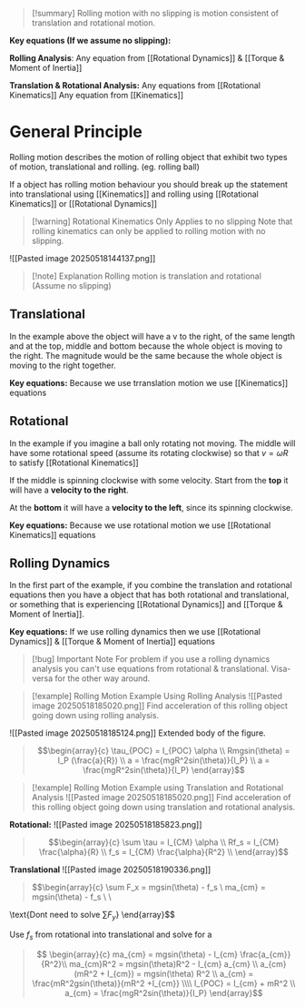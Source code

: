  
>[!summary]
Rolling motion with no slipping is motion consistent of translation and rotational motion.
>
**Key equations (If we assume no slipping):**
>
**Rolling Analysis**:
Any equation from [[Rotational Dynamics]] & [[Torque & Moment of Inertia]]
>
**Translation & Rotational Analysis:**
Any equations from [[Rotational Kinematics]]
Any equation from [[Kinematics]]

# General Principle
Rolling motion describes the motion of rolling object that exhibit two types of motion, translational and rolling. (eg. rolling ball)

If a object has rolling motion behaviour you should break up the statement into translational using [[Kinematics]] and rolling using [[Rotational Kinematics]] or [[Rotational Dynamics]]

>[!warning] Rotational Kinematics Only Applies to no slipping
Note that rolling kinematics can only be applied to rolling motion with no slipping. 

![[Pasted image 20250518144137.png]]
>[!note] Explanation
Rolling motion is translation and rotational (Assume no slipping)

## Translational 
In the example above the object will have a v to the right, of the same length and at the top, middle and bottom because the whole object is moving to the right. The magnitude would be the same because the whole object is moving to the right together.

**Key equations:**
Because we use trranslation motion we use [[Kinematics]] equations
## Rotational 
In the example if you imagine a ball only rotating not moving. The middle will have some rotational speed (assume its rotating clockwise) so that $v = \omega R$ to satisfy [[Rotational Kinematics]]

If the middle is spinning clockwise with some velocity. Start from the **top** it will have a **velocity to the right**. 

At the **bottom** it will have a **velocity to the left**, since its spinning clockwise.

**Key equations:**
Because we use rotational motion we use [[Rotational Kinematics]] equations
## Rolling Dynamics 
In the first part of the example, if you combine the translation and rotational equations then you have a object that has both rotational and translational, or something that is experiencing [[Rotational Dynamics]] and [[Torque & Moment of Inertia]].

**Key equations:**
If we use rolling dynamics then we use [[Rotational Dynamics]] & [[Torque & Moment of Inertia]] equations

>[!bug] Important Note
For problem if you use a rolling dynamics analysis you can't use equations from rotational & translational. Visa-versa for the other way around.


>[!example] Rolling Motion Example Using Rolling Analysis 
![[Pasted image 20250518185020.png]]
Find acceleration of this rolling object going down using rolling analysis.
>
![[Pasted image 20250518185124.png]]
Extended body of the figure. 
>
>$$\begin{array}{c}
\tau_{POC} = I_{POC} \alpha \\ 
Rmgsin(\theta) = I_P (\frac{a}{R}) \\ 
a = \frac{mgR^2sin(\theta)}{I_P} \\ 
a = \frac{mgR^2sin(\theta)}{I_P}
\end{array}$$

>[!example] Rolling Motion Example using Translation and Rotational Analysis 
![[Pasted image 20250518185020.png]]
Find acceleration of this rolling object going down using translation and rotational analysis.
>
**Rotational:**
![[Pasted image 20250518185823.png]]
>
>$$\begin{array}{c}
\sum \tau = I_{CM} \alpha \\ 
Rf_s = I_{CM} \frac{\alpha}{R} \\ 
f_s = I_{CM} \frac{\alpha}{R^2} \\ 
\end{array}$$
>
**Translational**
![[Pasted image 20250518190336.png]]
>$$\begin{array}{c}
\sum F_x = mgsin(\theta) - f_s \\ 
ma_{cm} = mgsin(\theta) - f_s \\ \\
>
\text{Dont need to solve $\sum F_y$} 
\end{array}$$
>
Use $f_s$ from rotational into translational and solve for a
>
>$$
\begin{array}{c}
ma_{cm} = mgsin(\theta) - I_{cm} \frac{a_{cm}}{R^2}\\
ma_{cm}R^2 = mgsin(\theta)R^2 - I_{cm} a_{cm} \\ 
a_{cm} (mR^2 + I_{cm}) = mgsin(\theta) R^2 \\ 
a_{cm} = \frac{mR^2gsin(\theta)}{mR^2 +I_{cm}} \\\\
I_{POC} = I_{cm} + mR^2 \\ 
a_{cm} = \frac{mgR^2sin(\theta)}{I_P} 
\end{array}$$
